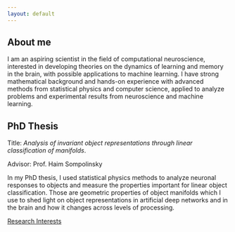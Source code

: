 ```yaml
---
layout: default
---
```


## About me

I am an aspiring scientist in the field of computational neuroscience, interested in developing theories on the dynamics of learning and memory in the brain, with possible applications to machine learning. I have strong mathematical background and hands-on experience with advanced methods from statistical physics and computer science, applied to analyze problems and experimental results from neuroscience and machine learning.

## PhD Thesis

Title: _Analysis of invariant object representations through linear classification of manifolds_.

Advisor: Prof. Haim Sompolinsky

In my PhD thesis, I used statistical physics methods to analyze neuronal responses to objects and measure the properties important for linear object classification. Those are geometric properties of object manifolds which I use to shed light on object representations in artificial deep networks and in the brain and how it changes across levels of processing.

[Research Interests](./)
